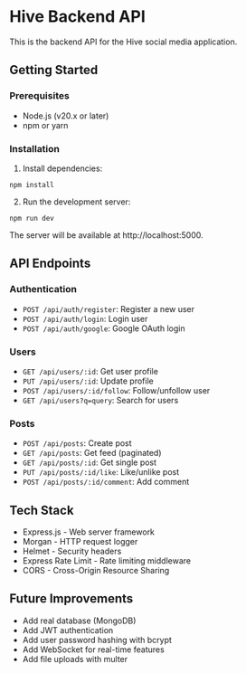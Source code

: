 
# Hive Backend API

This is the backend API for the Hive social media application.

## Getting Started

### Prerequisites

- Node.js (v20.x or later)
- npm or yarn

### Installation

1. Install dependencies:
```
npm install
```

2. Run the development server:
```
npm run dev
```

The server will be available at http://localhost:5000.

## API Endpoints

### Authentication

- `POST /api/auth/register`: Register a new user
- `POST /api/auth/login`: Login user
- `POST /api/auth/google`: Google OAuth login

### Users

- `GET /api/users/:id`: Get user profile
- `PUT /api/users/:id`: Update profile
- `POST /api/users/:id/follow`: Follow/unfollow user
- `GET /api/users?q=query`: Search for users

### Posts

- `POST /api/posts`: Create post
- `GET /api/posts`: Get feed (paginated)
- `GET /api/posts/:id`: Get single post
- `PUT /api/posts/:id/like`: Like/unlike post
- `POST /api/posts/:id/comment`: Add comment

## Tech Stack

- Express.js - Web server framework
- Morgan - HTTP request logger
- Helmet - Security headers
- Express Rate Limit - Rate limiting middleware
- CORS - Cross-Origin Resource Sharing

## Future Improvements

- Add real database (MongoDB)
- Add JWT authentication
- Add user password hashing with bcrypt
- Add WebSocket for real-time features
- Add file uploads with multer

